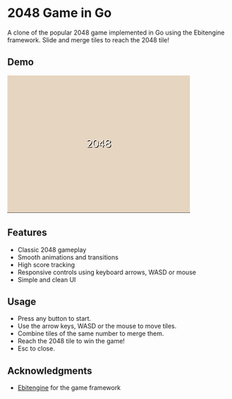 # 2048 Game in Go

A clone of the popular 2048 game implemented in Go using the Ebitengine framework. Slide and merge tiles to reach the 2048 tile!

## Demo

![2048 Gameplay](2048.gif)

## Features

- Classic 2048 gameplay
- Smooth animations and transitions
- High score tracking
- Responsive controls using keyboard arrows, WASD or mouse
- Simple and clean UI

## Usage

- Press any button to start.
- Use the arrow keys, WASD or the mouse to move tiles.
- Combine tiles of the same number to merge them.
- Reach the 2048 tile to win the game!
- Esc to close.

## Acknowledgments

- [Ebitengine](https://ebitengine.org) for the game framework
